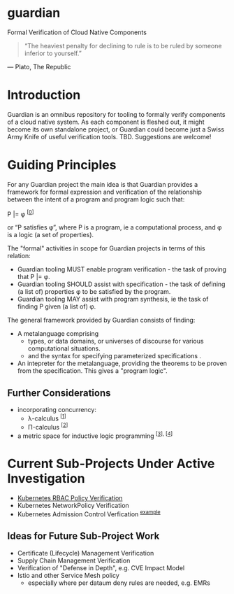 # guardian
Formal Verification of Cloud Native Components

> “The heaviest penalty for declining to rule is to be ruled by someone inferior to yourself.” 

― Plato, The Republic

# Introduction
Guardian is an omnibus repository for tooling to formally verify components of a cloud native system. As each component is fleshed out, it might become its own standalone project, or Guardian could become just a Swiss Army Knife of useful verification tools. TBD. Suggestions are welcome!

# Guiding Principles
For any Guardian project the main idea is that Guardian provides a framework for formal expression and verification of the relationship between the intent of a program and program logic such that:

P |= φ <sup>[[0]]</sup>

or “P satisfies φ”, where P is a program, ie a computational process, and φ is a logic (a set of properties). 

The "formal" activities in scope for Guardian projects in terms of this relation:

* Guardian tooling MUST enable program verification - the task of proving that P |= φ.
* Guardian tooling SHOULD assist with specification - the task of defining (a list of) properties φ to be satisfied by the program.
* Guardian tooling MAY assist with program synthesis, ie the task of finding P given (a list of) φ.

The general framework provided by Guardian consists of finding:

* A metalanguage comprising
  * types, or data domains, or universes of discourse for various computational situations.
  * and the syntax for specifying parameterized specifications .
* An intepreter for the metalanguage, providing the theorems to be proven from the specification. This gives a "program logic".

## Further Considerations

* incorporating concurrency:
  * λ-calculus <sup>[[1]]</sup>
  * Π-calculus <sup>[[2]]</sup>
* a metric space for inductive logic programming <sup>[[3]], [[4]]</sup>

# Current Sub-Projects Under Active Investigation

* [Kubernetes RBAC Policy Verification](https://github.com/cncf/sig-security/pull/242)
* Kubernetes NetworkPolicy Verification
* Kubernetes Admission Control Verfication <sup> [example](https://docs.google.com/document/d/1ihFfEfgViKlUMbY2NKxaJzBkgHh-Phk5hqKTzK-NEEs/edit#bookmark=id.mdmvg9pwqh31) </sup>

## Ideas for Future Sub-Project Work

* Certificate (Lifecycle) Management Verification
* Supply Chain Management Verification
* Verification of "Defense in Depth", e.g. CVE Impact Model
* Istio and other Service Mesh policy
  * especially where per dataum deny rules are needed, e.g. EMRs<sup></sup>

[0]: https://arxiv.org/pdf/1112.0347.pdf
[1]: http://www.nyu.edu/projects/barker/Lambda/barendregt.94.pdf
[2]: https://en.wikipedia.org/wiki/%CE%A0-calculus
[3]: http://citeseerx.ist.psu.edu/viewdoc/download?doi=10.1.1.36.8300&rep=rep1&type=pdf
[4]: https://pdfs.semanticscholar.org/938f/b983731047e2c53c5c1fb2dcc3766a093d08.pdf
[5]: http://citeseerx.ist.psu.edu/viewdoc/download?doi=10.1.1.459.8327&rep=rep1&type=pdf
